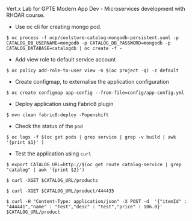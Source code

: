 Vert.x Lab for GPTE Modern App Dev - Microservices development with RHOAR course.

- Use oc cli for creating mongo pod.
```
$ oc process -f ocp/coolstore-catalog-mongodb-persistent.yaml -p CATALOG_DB_USERNAME=mongodb -p CATALOG_DB_PASSWORD=mongodb -p CATALOG_DATABASE=catalogdb | oc create -f -
```

- Add view role to default service account
```
$ oc policy add-role-to-user view -n $(oc project -q) -z default
```

- Create configmap, to externalise the application configuration
```
$ oc create configmap app-config --from-file=config/app-config.yml
```

- Deploy application using Fabric8 plugin
```
$ mvn clean fabric8:deploy -Popenshift
```

- Check the status of the `pod`
```
$ oc logs -f $(oc get pods | grep service | grep -v build | awk '{print $1}' )
```

- Test the application using `curl`
```
$ export CATALOG_URL=http://$(oc get route catalog-service | grep "catalog" | awk '{print $2}')
```
```
$ curl -XGET $CATALOG_URL/products
```
```
$ curl -XGET $CATALOG_URL/product/444435
```
```
$ curl -H "Content-Type: application/json" -X POST -d  '{"itemId" : "444441","name" : "Test","desc" : "test","price" : 106.0}' $CATALOG_URL/product
```
